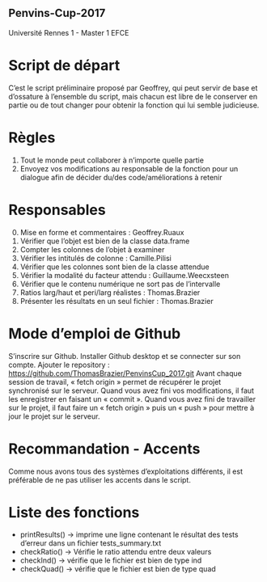 ## Penvins-Cup-2017
Université Rennes 1 - Master 1 EFCE

# Script de départ

C’est le script préliminaire proposé par Geoffrey, qui peut servir de base et d’ossature à l’ensemble du script, mais chacun est libre de le conserver en partie ou de tout changer pour obtenir la fonction qui lui semble judicieuse.

# Règles

1. Tout le monde peut collaborer à n’importe quelle partie
2. Envoyez vos modifications au responsable de la fonction pour un dialogue afin de décider du/des code/améliorations à retenir

# Responsables

0. Mise en forme et commentaires : Geoffrey.Ruaux
1. Vérifier que l’objet est bien de la classe data.frame
2. Compter les colonnes de l’objet à examiner
3. Vérifier les intitulés de colonne : Camille.Pilisi
4. Vérifier que les colonnes sont bien de la classe attendue
5. Vérifier la modalité du facteur attendu : Guillaume.Weecxsteen
6. Vérifier que le contenu numérique ne sort pas de l’intervalle
7. Ratios larg/haut et peri/larg réalistes : Thomas.Brazier
8. Présenter les résultats en un seul fichier : Thomas.Brazier

# Mode d’emploi de Github

S’inscrire sur Github.
Installer Github desktop et se connecter sur son compte.
Ajouter le repository : https://github.com/ThomasBrazier/PenvinsCup_2017.git
Avant chaque session de travail, « fetch origin » permet de récupérer le projet synchronisé sur le serveur.
Quand vous avez fini vos modifications, il faut les enregistrer en faisant un « commit ».
Quand vous avez fini de travailler sur le projet, il faut faire un « fetch origin » puis un « push » pour mettre à jour le projet sur le serveur.



# Recommandation - Accents

Comme nous avons tous des systèmes d’exploitations différents, il est préférable de ne pas utiliser les accents dans le script.

# Liste des fonctions
* printResults() -> imprime une ligne contenant le résultat des tests d’erreur dans un fichier tests_summary.txt
* checkRatio() -> Vérifie le ratio attendu entre deux valeurs
* checkInd() -> vérifie que le fichier est bien de type ind
* checkQuad() -> vérifie que le fichier est bien de type quad
